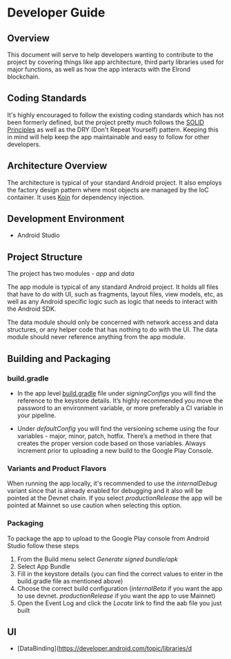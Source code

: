 # Developer Guide

## Overview
This document will serve to help developers wanting to contribute to the project by covering things like app architecture, third party libraries used for major functions, as well as how the app interacts with the Elrond blockchain.

## Coding Standards
It's highly encouraged to follow the existing coding standards which has not been formerly defined, but the project pretty much follows the [SOLID Principles](https://www.freecodecamp.org/news/solid-principles-explained-in-plain-english/) as well as the DRY (Don't Repeat Yourself) pattern. Keeping this in mind will help keep the app maintainable and easy to follow for other developers.

## Architecture Overview
The architecture is typical of your standard Android project. It also employs the factory design pattern where most objects are managed by the IoC container. It uses [Koin](https://github.com/InsertKoinIO/koin) for dependency injection. 

## Development Environment
* Android Studio

## Project Structure
The project has two modules - <i>app</i> and <i>data</i>

The app module is typical of any standard Android project. It holds all files that have to do with UI, such as fragments, layout files, view models, etc, as well as any Android specific logic such as logic that needs to interact with the Android SDK.

The data module should only be concerned with network access and data structures, or any helper code that has nothing to do with the UI. The data module should never reference anything from the app module.

## Building and Packaging
### **build.gradle**
* In the app level [build.gradle](../app/build.gradle) file under *signingConfigs* you will find the reference to the keystore details. It’s highly recommended you move the password to an environment variable, or more preferably a CI variable in your pipeline.

* Under *defaultConfig* you will find the versioning scheme using the four variables - major, minor, patch, hotfix. There’s a method in there that creates the proper version code based on those variables. Always increment prior to uploading a new build to the Google Play Console.

### **Variants and Product Flavors**
When running the app locally, it's recommended to use the *internalDebug* variant since that is already enabled for debugging and it also will be pointed at the Devnet chain. If you select *productionRelease* the app will be pointed at Mainnet so use caution when selecting this option.

### **Packaging**
To package the app to upload to the Google Play console from Android Studio follow these steps
1. From the Build menu select *Generate signed bundle/apk*
2. Select App Bundle
3. Fill in the keystore details (you can find the correct values to enter in the build.gradle file as mentioned above)
4. Choose the correct build configuration (*internalBeta* if you want the app to use devnet. *productionRelease* if you want the app to use Mainnet)
5. Open the Event Log and click the *Locate* link to find the aab file you just built

## UI
* [DataBinding](https://developer.android.com/topic/libraries/d